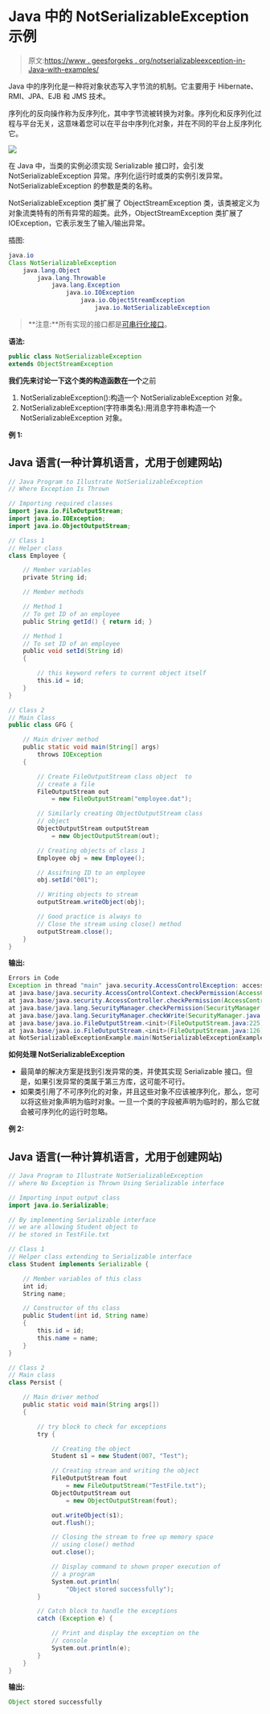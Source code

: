 # Java 中的 NotSerializableException 示例

> 原文:[https://www . geesforgeks . org/notserializableexception-in-Java-with-examples/](https://www.geeksforgeeks.org/notserializableexception-in-java-with-examples/)

Java 中的序列化是一种将对象状态写入字节流的机制。它主要用于 Hibernate、RMI、JPA、EJB 和 JMS 技术。

序列化的反向操作称为反序列化，其中字节流被转换为对象。序列化和反序列化过程与平台无关，这意味着您可以在平台中序列化对象，并在不同的平台上反序列化它。

![](img/ee4213b79d14bd70d8041bb960d429e5.png)

在 Java 中，当类的实例必须实现 Serializable 接口时，会引发 NotSerializableException 异常。序列化运行时或类的实例引发异常。NotSerializableException 的参数是类的名称。

NotSerializableException 类扩展了 ObjectStreamException 类，该类被定义为对象流类特有的所有异常的超类。此外，ObjectStreamException 类扩展了 IOException，它表示发生了输入/输出异常。

插图:

```java
java.io
Class NotSerializableException
    java.lang.Object
        java.lang.Throwable
            java.lang.Exception
                java.io.IOException
                    java.io.ObjectStreamException
                        java.io.NotSerializableException
```

> **注意:**所有实现的接口都是[可串行化接口](https://www.geeksforgeeks.org/serializable-interface-in-java/)。

**语法:**

```java
public class NotSerializableException 
extends ObjectStreamException
```

**我们先来讨论一下这个类的构造函数在一个**之前

1.  NotSerializableException():构造一个 NotSerializableException 对象。
2.  NotSerializableException(字符串类名):用消息字符串构造一个 NotSerializableException 对象。

**例 1:**

## Java 语言(一种计算机语言，尤用于创建网站)

```java
// Java Program to Illustrate NotSerializableException
// Where Exception Is Thrown

// Importing required classes
import java.io.FileOutputStream;
import java.io.IOException;
import java.io.ObjectOutputStream;

// Class 1
// Helper class
class Employee {

    // Member variables
    private String id;

    // Member methods

    // Method 1
    // To get ID of an employee
    public String getId() { return id; }

    // Method 1
    // To set ID of an employee
    public void setId(String id)
    {

        // this keyword refers to current object itself
        this.id = id;
    }
}

// Class 2
// Main Class
public class GFG {

    // Main driver method
    public static void main(String[] args)
        throws IOException
    {

        // Create FileOutputStream class object  to
        // create a file
        FileOutputStream out
            = new FileOutputStream("employee.dat");

        // Similarly creating ObjectOutputStream class
        // object
        ObjectOutputStream outputStream
            = new ObjectOutputStream(out);

        // Creating objects of class 1
        Employee obj = new Employee();

        // Assifning ID to an employee
        obj.setId("001");

        // Writing objects to stream
        outputStream.writeObject(obj);

        // Good practice is always to
        // Close the stream using close() method
        outputStream.close();
    }
}
```

**输出:**

```java
Errors in Code
Exception in thread "main" java.security.AccessControlException: access denied ("java.io.FilePermission" "employee.dat" "write")
at java.base/java.security.AccessControlContext.checkPermission(AccessControlContext.java:472)
at java.base/java.security.AccessController.checkPermission(AccessController.java:897)
at java.base/java.lang.SecurityManager.checkPermission(SecurityManager.java:322)
at java.base/java.lang.SecurityManager.checkWrite(SecurityManager.java:752)
at java.base/java.io.FileOutputStream.<init>(FileOutputStream.java:225)
at java.base/java.io.FileOutputStream.<init>(FileOutputStream.java:126)
at NotSerializableExceptionExample.main(NotSerializableExceptionExample.java:21)                                                    
```

**如何处理 NotSerializableException**

*   最简单的解决方案是找到引发异常的类，并使其实现 Serializable 接口。但是，如果引发异常的类属于第三方库，这可能不可行。
*   如果类引用了不可序列化的对象，并且这些对象不应该被序列化，那么，您可以将这些对象声明为临时对象。一旦一个类的字段被声明为临时的，那么它就会被可序列化的运行时忽略。

**例 2:**

## Java 语言(一种计算机语言，尤用于创建网站)

```java
// Java Program to Illustrate NotSerializableException
// where No Exception is Thrown Using Serializable interface

// Importing input output class
import java.io.Serializable;

// By implementing Serializable interface
// we are allowing Student object to
// be stored in TestFile.txt

// Class 1
// Helper class extending to Serializable interface
class Student implements Serializable {

    // Member variables of this class
    int id;
    String name;

    // Constructor of ths class
    public Student(int id, String name)
    {
        this.id = id;
        this.name = name;
    }
}

// Class 2
// Main class
class Persist {

    // Main driver method
    public static void main(String args[])
    {

        // try block to check for exceptions
        try {

            // Creating the object
            Student s1 = new Student(007, "Test");

            // Creating stream and writing the object
            FileOutputStream fout
                = new FileOutputStream("TestFile.txt");
            ObjectOutputStream out
                = new ObjectOutputStream(fout);

            out.writeObject(s1);
            out.flush();

            // Closing the stream to free up memory space
            // using close() method
            out.close();

            // Display command to shown proper execution of
            // a program
            System.out.println(
                "Object stored successfully");
        }

        // Catch block to handle the exceptions
        catch (Exception e) {

            // Print and display the exception on the
            // console
            System.out.println(e);
        }
    }
}
```

**输出:**

```java
Object stored successfully
```